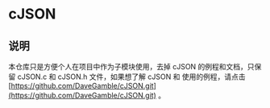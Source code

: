# cJSON
## 说明

本仓库只是方便个人在项目中作为子模块使用，去掉 cJSON 的例程和文档，只保留 cJSON.c 和 cJSON.h 文件，如果想了解 cJSON 和 使用的例程，请点击 [https://github.com/DaveGamble/cJSON.git](https://github.com/DaveGamble/cJSON.git) 。
